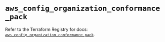 # `aws_config_organization_conformance_pack`

Refer to the Terraform Registry for docs: [`aws_config_organization_conformance_pack`](https://registry.terraform.io/providers/hashicorp/aws/6.13.0/docs/resources/config_organization_conformance_pack).
